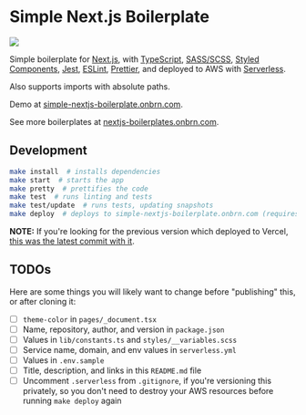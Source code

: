 # Simple Next.js Boilerplate

[![](https://github.com/BrunoBernardino/nextjs-boilerplate-simple/workflows/Run%20Tests/badge.svg)](https://github.com/BrunoBernardino/nextjs-boilerplate-simple/actions?workflow=Run+Tests)

Simple boilerplate for [Next.js](https://nextjs.org), with [TypeScript](https://www.typescriptlang.org), [SASS/SCSS](https://sass-lang.com), [Styled Components](https://styled-components.com), [Jest](https://jestjs.io), [ESLint](https://eslint.org/), [Prettier](https://prettier.io/), and deployed to AWS with [Serverless](https://serverless.com).

Also supports imports with absolute paths.

Demo at [simple-nextjs-boilerplate.onbrn.com](https://simple-nextjs-boilerplate.onbrn.com).

See more boilerplates at [nextjs-boilerplates.onbrn.com](https://nextjs-boilerplates.onbrn.com).

## Development

```bash
make install  # installs dependencies
make start  # starts the app
make pretty  # prettifies the code
make test  # runs linting and tests
make test/update  # runs tests, updating snapshots
make deploy  # deploys to simple-nextjs-boilerplate.onbrn.com (requires `serverless` to be installed globally)
```

**NOTE:** If you're looking for the previous version which deployed to Vercel, [this was the latest commit with it](https://github.com/BrunoBernardino/nextjs-boilerplate-simple/tree/01b932f3bd777cda92610c4f8c2cd7dd5bffd975).

## TODOs

Here are some things you will likely want to change before "publishing" this, or after cloning it:

- [ ] `theme-color` in `pages/_document.tsx`
- [ ] Name, repository, author, and version in `package.json`
- [ ] Values in `lib/constants.ts` and `styles/__variables.scss`
- [ ] Service name, domain, and env values in `serverless.yml`
- [ ] Values in `.env.sample`
- [ ] Title, description, and links in this `README.md` file
- [ ] Uncomment `.serverless` from `.gitignore`, if you're versioning this privately, so you don't need to destroy your AWS resources before running `make deploy` again
